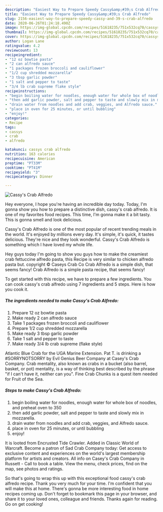 ```yaml
---
description: "Easiest Way to Prepare Speedy Cassy&amp;#39;s Crab Alfredo"
title: "Easiest Way to Prepare Speedy Cassy&amp;#39;s Crab Alfredo"
slug: 2156-easiest-way-to-prepare-speedy-cassy-and-39-s-crab-alfredo
date: 2020-06-26T01:24:18.490Z
image: https://img-global.cpcdn.com/recipes/51618235/751x532cq70/cassys-crab-alfredo-recipe-main-photo.jpg
thumbnail: https://img-global.cpcdn.com/recipes/51618235/751x532cq70/cassys-crab-alfredo-recipe-main-photo.jpg
cover: https://img-global.cpcdn.com/recipes/51618235/751x532cq70/cassys-crab-alfredo-recipe-main-photo.jpg
author: Logan Lane
ratingvalue: 4.2
reviewcount: 13
recipeingredient:
- "12 oz bowtie pasta"
- "2 can alfredo sauce"
- "1 packages frozen broccoli and cauliflower"
- "1/2 cup shredded mozzarella"
- "3 tbsp garlic powder"
- "1 salt and pepper to taste"
- "3/4 lb crab supreme flake style"
recipeinstructions:
- "begin boiling water for noodles, enough water for whole box of noodles, and preheat oven to 350"
- "then add garlic powder, salt and pepper to taste and slowly mix in mozzarella."
- "drain water from noodles and add crab, veggies, and Alfredo sauce."
- "place in oven for 25 minutes, or until bubbling"
- "enjoy!"
categories:
- Recipe
tags:
- cassys
- crab
- alfredo

katakunci: cassys crab alfredo 
nutrition: 163 calories
recipecuisine: American
preptime: "PT33M"
cooktime: "PT41M"
recipeyield: "3"
recipecategory: Dinner

---
```



![Cassy&#39;s Crab Alfredo](https://img-global.cpcdn.com/recipes/51618235/751x532cq70/cassys-crab-alfredo-recipe-main-photo.jpg)

Hey everyone, I hope you're having an incredible day today. Today, I'm gonna show you how to prepare a distinctive dish, cassy&#39;s crab alfredo. It is one of my favorites food recipes. This time, I'm gonna make it a bit tasty. This is gonna smell and look delicious.

Cassy&#39;s Crab Alfredo is one of the most popular of recent trending meals in the world. It's enjoyed by millions every day. It's simple, it's quick, it tastes delicious. They're nice and they look wonderful. Cassy&#39;s Crab Alfredo is something which I have loved my whole life.

Hey guys today I&#39;m going to show you guys how to make the creamiest crab fettuccine alfredo pasta, this Recipe is very similar to chicken alfredo pasta but. copyright © Caseys Crab Co Crab Alfredo is a simple dish, that seems fancy! Crab Alfredo is a simple pasta recipe, that seems fancy!


To get started with this recipe, we have to prepare a few ingredients. You can cook cassy&#39;s crab alfredo using 7 ingredients and 5 steps. Here is how you cook it.

<!--inarticleads1-->

##### The ingredients needed to make Cassy&#39;s Crab Alfredo:

1. Prepare 12 oz bowtie pasta
1. Make ready 2 can alfredo sauce
1. Take 1 packages frozen broccoli and cauliflower
1. Prepare 1/2 cup shredded mozzarella
1. Make ready 3 tbsp garlic powder
1. Take 1 salt and pepper to taste
1. Make ready 3/4 lb crab supreme (flake style)


Atlantic Blue Crab for the UGA Marine Extension. Pat T. is drinking a #SORRYNOTSORRY by Evil Genius Beer Company at Casey&#39;s Crab Company. Crab mentality, also known as crabs in a bucket (also barrel, basket, or pot) mentality, is a way of thinking best described by the phrase &#34;if I can&#39;t have it, neither can you&#34;. Fine Crab Chunks is a quest item needed for Fruit of the Sea. 

<!--inarticleads2-->

##### Steps to make Cassy&#39;s Crab Alfredo:

1. begin boiling water for noodles, enough water for whole box of noodles, and preheat oven to 350
1. then add garlic powder, salt and pepper to taste and slowly mix in mozzarella.
1. drain water from noodles and add crab, veggies, and Alfredo sauce.
1. place in oven for 25 minutes, or until bubbling
1. enjoy!


It is looted from Encrusted Tide Crawler. Added in Classic World of Warcraft. Become a patron of Sad Crab Company today: Get access to exclusive content and experiences on the world&#39;s largest membership platform for artists and creators. All info on Casey&#39;s Crab Company in Russett - Call to book a table. View the menu, check prices, find on the map, see photos and ratings. 

So that's going to wrap this up with this exceptional food cassy&#39;s crab alfredo recipe. Thank you very much for your time. I'm confident that you will make this at home. There's gonna be more interesting food in home recipes coming up. Don't forget to bookmark this page in your browser, and share it to your loved ones, colleague and friends. Thanks again for reading. Go on get cooking!
